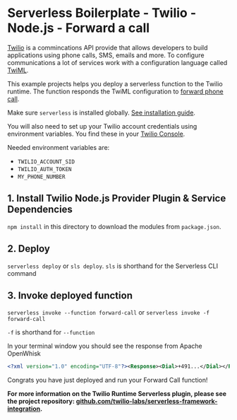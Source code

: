 # Serverless Boilerplate - Twilio - Node.js - Forward a call

[Twilio](https://www.twilio.com) is a commincations API provide that allows developers to build applications using phone calls, SMS, emails and more. To configure communications a lot of services work with a configuration language called [TwiML](https://www.twilio.com/docs/glossary/what-is-twilio-markup-language-twiml).

This example projects helps you deploy a serverless function to the Twilio runtime. The function responds the TwiML configuration to [forward phone call](https://www.twilio.com/docs/voice/tutorials/call-forwarding).

Make sure `serverless` is installed globally. [See installation guide](https://serverless.com/framework/docs/providers/openwhisk/guide/installation/).

You will also need to set up your Twilio account credentials using environment variables. You find these in your [Twilio Console](https://twilio.com/console/).

Needed environment variables are:

- `TWILIO_ACCOUNT_SID`
- `TWILIO_AUTH_TOKEN`
- `MY_PHONE_NUMBER`

## 1. Install Twilio Node.js Provider Plugin & Service Dependencies
`npm install` in this directory to download the modules from `package.json`.

## 2. Deploy
`serverless deploy` or `sls deploy`. `sls` is shorthand for the Serverless CLI command

## 3. Invoke deployed function
`serverless invoke --function forward-call` or `serverless invoke -f forward-call`

`-f` is shorthand for `--function`

In your terminal window you should see the response from Apache OpenWhisk

```xml
<?xml version="1.0" encoding="UTF-8"?><Response><Dial>+491...</Dial></Response>
```

Congrats you have just deployed and run your Forward Call function!

**For more information on the Twilio Runtime Serverless plugin, please see the project repository: [github.com/twilio-labs/serverless-framework-integration](https://github.com/twilio-labs/serverless-framework-integration).**
